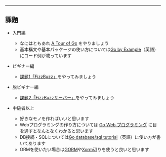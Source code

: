 ----
課題
----


- 入門編
    - なにはともあれ [A Tour of Go](https://go-tour-jp.appspot.com/) をやりましょう
    - 基本構文や基本パッケージの使い方については[Go by Example](https://gobyexample.com/)（英語）にコード例が載っています

- ビギナー編
    - [課題1「FizzBuzz」](./01_fizzbuzz/)をやってみましょう

- 脱ビギナー編
    - [課題2「FizzBuzzサーバー」](./02_server/)をやってみましょう

- 中級者以上
    - 好きなモノを作ればいいと思います
    - Webプログラミングの作り方については [Go Web プログラミング](http://astaxie.gitbooks.io/build-web-application-with-golang/content/ja/index.html) に目を通すとなんとなくわかると思います
    - DB接続・SQLについては[Go database/sql tutorial](http://go-database-sql.org/index.html)（英語）に使い方が書いてあります
    - ORMを使いたい場合は[GORM](https://github.com/jinzhu/gorm)や[Xorm](https://github.com/go-xorm/xorm)辺りを使うと良いと思います